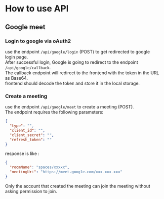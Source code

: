 # How to use API

## Google meet

### Login to google via oAuth2
use the endpoint ``/api/google/login`` (POST) to get redirected to google login page. \
After successful login, Google is going to redirect to the endpoint ``/api/google/callback``. \
The callback endpoint will redirect to the frontend with the token in the URL as Base64. \
frontend should decode the token and store it in the local storage.

### Create a meeting
use the endpoint ``/api/google/meet`` to create a meeting (POST). \
The endpoint requires the following parameters:
```json
{
  "type": "",
  "client_id": "",
  "client_secret": "",
  "refresh_token": ""
}
```
response is like : 
```json
{
  "roomName": "spaces/xxxxx",
  "meetingUri": "https://meet.google.com/xxx-xxx-xxx"
}
```

Only the account that created the meeting can join the meeting without asking permission to join.